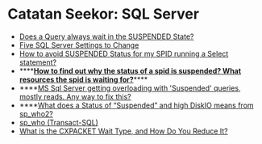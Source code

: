 # Catatan Seekor: SQL Server

* [Does a Query always wait in the SUSPENDED State?](https://www.sqlpassion.at/archive/2018/06/05/does-a-query-always-wait-in-the-suspended-state/)
* [Five SQL Server Settings to Change](https://www.brentozar.com/archive/2013/09/five-sql-server-settings-to-change/)
* [How to avoid SUSPENDED Status for my SPID running a Select statement?](https://social.msdn.microsoft.com/Forums/sqlserver/en-US/ddcaf323-b9e1-4bd3-8b2f-bbf547e70334/how-to-avoid-suspended-status-for-my-spid-running-a-select-statement)
* \*\*\*\*[**How to find out why the status of a spid is suspended? What resources the spid is waiting for?**](https://stackoverflow.com/questions/22038695/how-to-find-out-why-the-status-of-a-spid-is-suspended-what-resources-the-spid-i)\*\*\*\*
* \*\*\*\*[MS Sql Server getting overloading with 'Suspended' queries, mostly reads. Any way to fix this?](https://serverfault.com/questions/578533/ms-sql-server-getting-overloading-with-suspended-queries-mostly-reads-any-wa)
* \*\*\*\*[What does a Status of “Suspended” and high DiskIO means from sp\_who2?](https://stackoverflow.com/questions/17817177/what-does-a-status-of-suspended-and-high-diskio-means-from-sp-who2)
* [sp\_who \(Transact-SQL\)](https://docs.microsoft.com/en-us/sql/relational-databases/system-stored-procedures/sp-who-transact-sql)
* [What is the CXPACKET Wait Type, and How Do You Reduce It?](https://www.brentozar.com/archive/2013/08/what-is-the-cxpacket-wait-type-and-how-do-you-reduce-it/)


